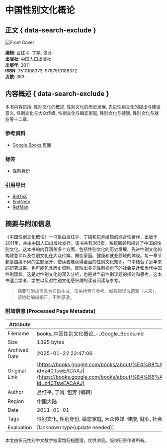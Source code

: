 # 中国性别文化概论

## 正文 { data-search-exclude }


![Front Cover](https://books.google.com/googlebooks/images/no_cover_thumb.gif)

**编辑**: 吕红平, 丁娟, 包芳  
**出版社**: 中国人口出版社  
**出版年**: 2011  
**ISBN**: 7510108373, 9787510108372  
**页数**: 363  

## 内容概述 { data-search-exclude }
本书内容包括: 性别文化的概述, 性别文化的历史发展, 先进性别文化的提出与建设意义, 性别文化与大众传媒, 性别文化与婚恋家庭, 性别文化与健康, 性别文化与就业等十二章.

### 参考资料
- [Google Books 页面](https://books.google.com/books/about/%E4%B8%AD%E5%9B%BD%E6%80%A7%E5%88%AB%E6%96%87%E5%8C%96%E6%A6%82%E8%AE%BA.html?id=z40TswEACAAJ&hl=en&output=html_text)

### 标签
- 性别身份

### 引用导出
- [BiBTeX](https://books.google.com/books/download/%E4%B8%AD%E5%9B%BD%E6%80%A7%E5%88%AB%E6%96%87%E5%8C%96%E6%A6%82%E8%AE%BA.bibtex?id=z40TswEACAAJ&output=bibtex)  
- [EndNote](https://books.google.com/books/download/%E4%B8%AD%E5%9B%BD%E6%80%A7%E5%88%AB%E6%96%87%E5%8C%96%E6%A6%82%E8%AE%BA.enw?id=z40TswEACAAJ&output=enw)  
- [RefMan](https://books.google.com/books/download/%E4%B8%AD%E5%9B%BD%E6%80%A7%E5%88%AB%E6%96%87%E5%8C%96%E6%A6%82%E8%AE%BA.ris?id=z40TswEACAAJ&output=ris)  
<!-- tcd_original_link https://books.google.com/books/about/%E4%B8%AD%E5%9B%BD%E6%80%A7%E5%88%AB%E6%96%87%E5%8C%96%E6%A6%82%E8%AE%BA.html?id=z40TswEACAAJ -->


## 摘要与附加信息

<!-- tcd_abstract -->
《中国性别文化概论》一书是由吕红平、丁娟和包芳编辑的综合性著作，出版于2011年，并由中国人口出版社发行。该书共有363页，系统回顾和探讨了中国的性别文化。这本书的内容涵盖多个方面，包括性别文化的历史发展、先进性别文化的构建意义以及性别文化在大众传媒、婚恋家庭、健康和就业领域的体现。每一章节都是围绕不同的主题展开，使读者能获得全面的性别文化知识。书中结合了近年来的研究成果，也可能包含历史资料，反映出多元性别视角下的社会变迁和当代中国性别现状。这是对性别文化的深入分析，也是对当前性别议题的探讨和思考。这本书适合学者、学生以及对性别文化感兴趣的读者阅读与参考。
<!-- tcd_abstract_end -->

> 摘要与附加信息为自动生成，仅供检索与参考。如有错误或遗漏（未知），请协助编辑指正，不胜感激。

### 附加信息 [Processed Page Metadata]

| Attribute       | Value                                  |
|-----------------|----------------------------------------|
| Filename        | books_中国性别文化概论_-_Google_Books.md                             |
| Size            | 1395 bytes                           |
| Archived Date   | 2025-01-22 22:47:06                             |
| Original Link   | [https://books.google.com/books/about/%E4%B8%AD%E5%9B%BD%E6%80%A7%E5%88%AB%E6%96%87%E5%8C%96%E6%A6%82%E8%AE%BA.html?id=z40TswEACAAJ](https://books.google.com/books/about/%E4%B8%AD%E5%9B%BD%E6%80%A7%E5%88%AB%E6%96%87%E5%8C%96%E6%A6%82%E8%AE%BA.html?id=z40TswEACAAJ)                       |
| Author          | 吕红平, 丁娟, 包芳 (编辑)                               |
| Region          | 中国大陆                               |
| Date            | 2011-01-01                                 |
| Tags            | 性别文化, 性别身份, 婚恋家庭, 大众传媒, 健康, 就业, 社会变迁, 多元性别, 法律政策, 社会环境                                 |
| Evaluation            | [Unknown type(update needed)]                                 |
<!-- tcd_table_end -->

本文由多元性别中文数字档案馆归档整理，仅供浏览。版权归原作者所有。
